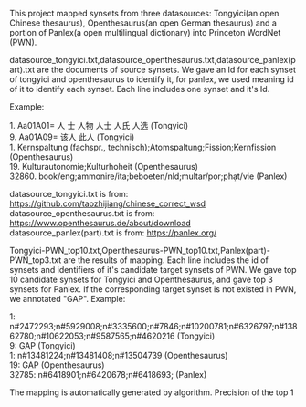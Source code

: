 This project mapped synsets from three datasources: Tongyici(an open Chinese thesaurus), Openthesaurus(an open German thesaurus) and a portion of Panlex(a open multilingual dictionary) into Princeton WordNet (PWN).

datasource_tongyici.txt,datasource_openthesaurus.txt,datasource_panlex(part).txt are the documents of source synsets. We gave an Id for each synset of tongyici and openthesaurus to identify it, for panlex, we used meaning id of it to identify each synset.
Each line includes one synset and it's Id.

Example:

1\. Aa01A01= 人 士 人物 人士 人氏 人选  (Tongyici)  
9\. Aa01A09= 该人 此人 (Tongyici)  
1\. Kernspaltung (fachspr., technisch);Atomspaltung;Fission;Kernfission  (Openthesaurus)   
19\. Kulturautonomie;Kulturhoheit  (Openthesaurus)  
32860\. book/eng;ammonire/ita;beboeten/nld;multar/por;phạt/vie (Panlex) 

datasource_tongyici.txt is from: https://github.com/taozhijiang/chinese_correct_wsd  
datasource_openthesaurus.txt is from: https://www.openthesaurus.de/about/download  
datasource_panlex(part).txt is from: https://panlex.org/


Tongyici-PWN_top10.txt,Openthesaurus-PWN_top10.txt,Panlex(part)-PWN_top3.txt are the results of mapping. Each line includes the id of synsets and identifiers of it's candidate target synsets of PWN. We gave top 10 candidate synsets for Tongyici and Openthesaurus, and gave top 3 synsets for Panlex.
If the corresponding target synset is not existed in PWN, we annotated "GAP".
Example:  

1: n#2472293;n#5929008;n#3335600;n#7846;n#10200781;n#6326797;n#13862780;n#10622053;n#9587565;n#4620216 (Tongyici)  
9: GAP  (Tongyici)  
1: n#13481224;n#13481408;n#13504739 (Openthesaurus)  
19: GAP  (Openthesaurus)  
32785: n#6418901;n#6420678;n#6418693; (Panlex)  

The mapping is automatically generated by algorithm. Precision of the top 1 



